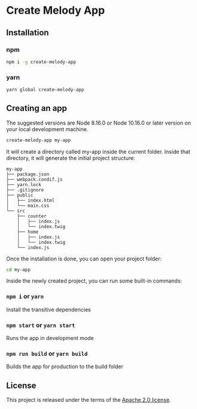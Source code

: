 # Create Melody App

## Installation

### npm
```sh
npm i -g create-melody-app
```

### yarn
```sh
yarn global create-melody-app
```

## Creating an app

The suggested versions are Node 8.16.0 or Node 10.16.0 or later version on your local development machine.

```sh
create-melody-app my-app
```

It will create a directory called my-app inside the current folder.
Inside that directory, it will generate the initial project structure:

```
my-app
├── package.json
├── webpack.condif.js
├── yarn.lock
├── .gitignore
├── public
│   ├── index.html
│   └── main.css
└── src
    ├── counter
    │   ├── index.js
    │   └── index.twig
    ├── home
    │   ├── index.js
    │   └── index.twig
    └── index.js
```

Once the installation is done, you can open your project folder:

```sh
cd my-app
```

Inside the newly created project, you can run some built-in commands:

### `npm i` or `yarn`

Install the transitive dependencies

### `npm start` or `yarn start`

Runs the app in development mode

### `npm run build` or `yarn build`

Builds the app for production to the build folder

## License
This project is released under the terms of the [Apache 2.0 license](http://www.apache.org/licenses/LICENSE-2.0).
